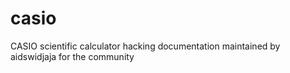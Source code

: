 # casio
CASIO scientific calculator hacking documentation maintained by aidswidjaja for the community
